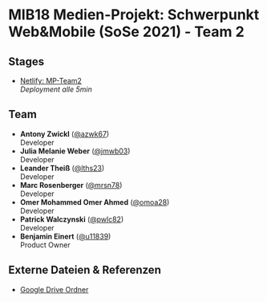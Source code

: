 # MIB18 Medien-Projekt: Schwerpunkt Web&Mobile (SoSe 2021) - Team 2

## Stages
- [Netlify: MP-Team2](https://mpteam2.netlify.app/)  
  *Deployment alle 5min*

## Team
- **Antony Zwickl** ([@azwk67](https://git.thm.de/azwk67))   
  Developer
- **Julia Melanie Weber** ([@jmwb03](https://git.thm.de/jmwb03))  
  Developer
- **Leander Theiß** ([@lths23](https://git.thm.de/lths23))  
  Developer
- **Marc Rosenberger** ([@mrsn78](https://git.thm.de/mrsn78))  
  Developer
- **Omer Mohammed Omer Ahmed** ([@omoa28](https://git.thm.de/omoa28))  
  Developer
- **Patrick Walczynski** ([@pwlc82](https://git.thm.de/pwlc82))  
  Developer
- **Benjamin Einert** ([@u11839](https://git.thm.de/u11839))  
  Product Owner

## Externe Dateien & Referenzen
- [Google Drive Ordner](https://drive.google.com/drive/folders/19W8PwGEv4_02BczPSCY18Ag7Ha4xm0PS)